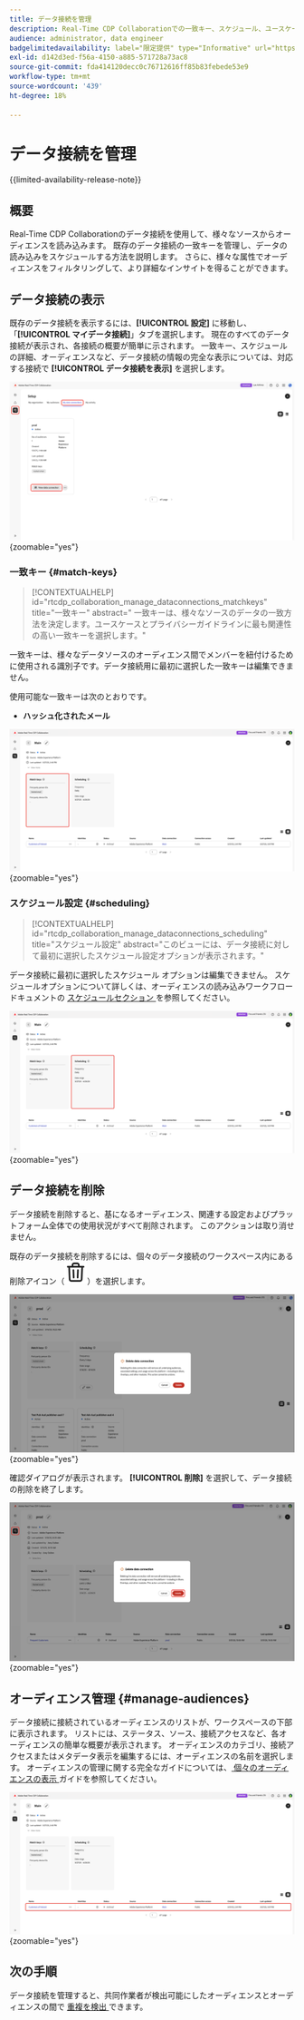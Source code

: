 ```yaml
---
title: データ接続を管理
description: Real-Time CDP Collaborationでの一致キー、スケジュール、ユースケース、オーディエンスフィルタリングなど、データ接続を管理する方法について説明します
audience: administrator, data engineer
badgelimitedavailability: label="限定提供" type="Informative" url="https://helpx.adobe.com/legal/product-descriptions/real-time-customer-data-platform-collaboration.html newtab=true"
exl-id: d142d3ed-f56a-4150-a885-571728a73ac8
source-git-commit: fda414120decc0c76712616ff85b83febede53e9
workflow-type: tm+mt
source-wordcount: '439'
ht-degree: 18%

---
```


# データ接続を管理

{{limited-availability-release-note}}

## 概要

Real-Time CDP Collaborationのデータ接続を使用して、様々なソースからオーディエンスを読み込みます。 既存のデータ接続の一致キーを管理し、データの読み込みをスケジュールする方法を説明します。 さらに、様々な属性でオーディエンスをフィルタリングして、より詳細なインサイトを得ることができます。

## データ接続の表示

既存のデータ接続を表示するには、**[!UICONTROL 設定]** に移動し、「**[!UICONTROL マイデータ接続]**」タブを選択します。 現在のすべてのデータ接続が表示され、各接続の概要が簡単に示されます。 一致キー、スケジュールの詳細、オーディエンスなど、データ接続の情報の完全な表示については、対応する接続で **[!UICONTROL データ接続を表示]** を選択します。

![ 「マイデータ接続」タブビューが表示およびハイライト表示されたワークスペースを設定 ](/help/assets/setup/manage-data-connection/my-data-connections.png){zoomable="yes"}

### 一致キー {#match-keys}

>[!CONTEXTUALHELP]
>id="rtcdp_collaboration_manage_dataconnections_matchkeys"
>title="一致キー"
>abstract=" 一致キーは、様々なソースのデータの一致方法を決定します。ユースケースとプライバシーガイドラインに最も関連性の高い一致キーを選択します。"

一致キーは、様々なデータソースのオーディエンス間でメンバーを紐付けるために使用される識別子です。データ接続用に最初に選択した一致キーは編集できません。

使用可能な一致キーは次のとおりです。

- **ハッシュ化されたメール**

![ 「キーを一致させる」セクションがハイライト表示されたデータ接続ワークスペース。](/help/assets/setup/manage-data-connection/view-data-connection-match-keys.png){zoomable="yes"}

### スケジュール設定 {#scheduling}

>[!CONTEXTUALHELP]
>id="rtcdp_collaboration_manage_dataconnections_scheduling"
>title="スケジュール設定"
>abstract="このビューには、データ接続に対して最初に選択したスケジュール設定オプションが表示されます。"

データ接続に最初に選択したスケジュール オプションは編集できません。 スケジュールオプションについて詳しくは、オーディエンスの読み込みワークフロードキュメントの [ スケジュールセクション ](/help/guide/setup/onboard-audiences.md#schedule) を参照してください。

![ 「スケジュール」セクションがハイライト表示されたデータ接続ワークスペース。](/help/assets/setup/manage-data-connection/view-data-connection-scheduling.png){zoomable="yes"}

## データ接続を削除

データ接続を削除すると、基になるオーディエンス、関連する設定およびプラットフォーム全体での使用状況がすべて削除されます。 このアクションは取り消せません。

既存のデータ接続を削除するには、個々のデータ接続のワークスペース内にある削除アイコン（![ 削除アイコン ](/help/assets/common/delete.svg)）を選択します。

![ 削除オプションがハイライト表示されたデータ接続ワークスペース。](/help/assets/setup/manage-data-connection/delete-data-connection.png){zoomable="yes"}

確認ダイアログが表示されます。 **[!UICONTROL 削除]** を選択して、データ接続の削除を終了します。

![ 「削除」オプションがハイライト表示されたデータ接続を削除ダイアログ ](/help/assets/setup/manage-data-connection/delete-data-connection-confirm.png){zoomable="yes"}

## オーディエンス管理 {#manage-audiences}

データ接続に接続されているオーディエンスのリストが、ワークスペースの下部に表示されます。 リストには、ステータス、ソース、接続アクセスなど、各オーディエンスの簡単な概要が表示されます。 オーディエンスのカテゴリ、接続アクセスまたはメタデータ表示を編集するには、オーディエンスの名前を選択します。 オーディエンスの管理に関する完全なガイドについては、[ 個々のオーディエンスの表示 ](./onboard-audiences.md#view-individual-audiences) ガイドを参照してください。

![ オーディエンスがハイライト表示されたデータ接続ワークスペース。](/help/assets/setup/manage-data-connection/view-data-connection-manage-audiences.png){zoomable="yes"}

## 次の手順

データ接続を管理すると、共同作業者が検出可能にしたオーディエンスとオーディエンスの間で [ 重複を検出 ](/help/guide/collaborate/discover.md) できます。
